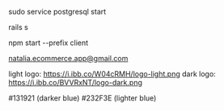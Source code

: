 
sudo service postgresql start

rails s

npm start --prefix client

natalia.ecommerce.app@gmail.com

light logo: https://i.ibb.co/W04cRMH/logo-light.png
dark logo: https://i.ibb.co/BVVRxNT/logo-dark.png

#131921 (darker blue)
#232F3E (lighter blue)

